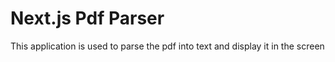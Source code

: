 # Next.js Pdf Parser
This application is used to parse the pdf into text and display it in the screen
